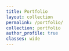 ```yaml
---
title: Portfolio
layout: collection
permalink: /portfolio/
collection: portfolio
author_profile: true
classes: wide
---
```

